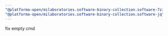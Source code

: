 ```yaml
---
"@platforma-open/milaboratories.software-binary-collection.software-7zip": patch
"@platforma-open/milaboratories.software-binary-collection.software-jq": patch
---
```


fix empty cmd
